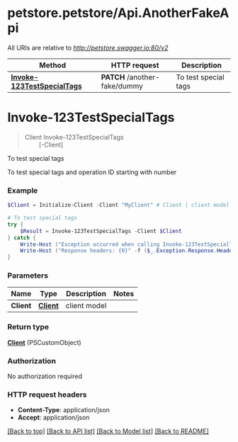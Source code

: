# petstore.petstore/Api.AnotherFakeApi

All URIs are relative to *http://petstore.swagger.io:80/v2*

Method | HTTP request | Description
------------- | ------------- | -------------
[**Invoke-123TestSpecialTags**](AnotherFakeApi.md#Invoke-123TestSpecialTags) | **PATCH** /another-fake/dummy | To test special tags


<a name="Invoke-123TestSpecialTags"></a>
# **Invoke-123TestSpecialTags**
> Client Invoke-123TestSpecialTags<br>
> &nbsp;&nbsp;&nbsp;&nbsp;&nbsp;&nbsp;&nbsp;&nbsp;[-Client] <PSCustomObject><br>

To test special tags

To test special tags and operation ID starting with number

### Example
```powershell
$Client = Initialize-Client -Client "MyClient" # Client | client model

# To test special tags
try {
    $Result = Invoke-123TestSpecialTags -Client $Client
} catch {
    Write-Host ("Exception occurred when calling Invoke-123TestSpecialTags: {0}" -f ($_.ErrorDetails | ConvertFrom-Json))
    Write-Host ("Response headers: {0}" -f ($_.Exception.Response.Headers | ConvertTo-Json))
}
```

### Parameters

Name | Type | Description  | Notes
------------- | ------------- | ------------- | -------------
 **Client** | [**Client**](Client.md)| client model | 

### Return type

[**Client**](Client.md) (PSCustomObject)

### Authorization

No authorization required

### HTTP request headers

 - **Content-Type**: application/json
 - **Accept**: application/json

[[Back to top]](#) [[Back to API list]](../README.md#documentation-for-api-endpoints) [[Back to Model list]](../README.md#documentation-for-models) [[Back to README]](../README.md)

